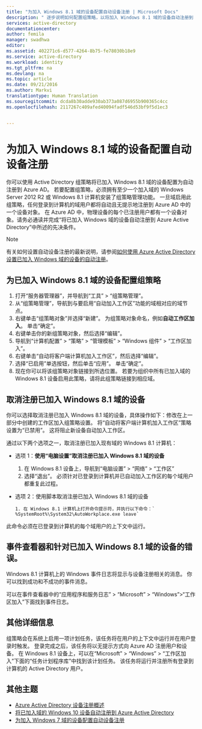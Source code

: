 ```yaml
---
title: "为加入 Windows 8.1 域的设备配置自动设备注册 | Microsoft Docs"
description: " 逐步说明如何配置组策略，以将加入 Windows 8.1 域的设备自动注册到 Azure AD. "
services: active-directory
documentationcenter: 
author: femila
manager: swadhwa
editor: 
ms.assetid: 402271c6-d577-4264-8b75-fe78030b18e9
ms.service: active-directory
ms.workload: identity
ms.tgt_pltfrm: na
ms.devlang: na
ms.topic: article
ms.date: 09/21/2016
ms.author: Markvi
translationtype: Human Translation
ms.sourcegitcommit: dcda8b30adde930ab373a087d6955b900365c4cc
ms.openlocfilehash: 2117267c409afed40094fadf546d53bf9f5d1ec3


---
```

# <a name="configure-automatic-device-registration-for-windows-81-domain-joined-devices"></a>为加入 Windows 8.1 域的设备配置自动设备注册
你可以使用 Active Directory 组策略将已加入 Windows 8.1 域的设备配置为自动注册到 Azure AD。 若要配置组策略，必须拥有至少一个加入域的 Windows Server 2012 R2 或 Windows 8.1 计算机安装了组策略管理功能。 一旦域启用此组策略，任何登录到计算机的域用户都将自动且无提示地注册到 Azure AD 中的一个设备对象。 在 Azure AD 中，物理设备的每个已注册用户都有一个设备对象。请务必通读并完成“将已加入 Windows 域的设备自动注册到 Azure Active Directory”中所述的先决条件。

> [!NOTE]
> 有关如何设置自动设备注册的最新说明，请参阅[如何使用 Azure Active Directory 设置已加入 Windows 域的设备的自动注册](active-directory-conditional-access-automatic-device-registration-setup.md)。
> 
> 

## <a name="configure-the-group-policy-for-your-windows-81-domain-joined-devices"></a>为已加入 Windows 8.1 域的设备配置组策略
1. 打开“服务器管理器”，并导航到“工具” > “组策略管理”。
2. 从“组策略管理”，导航到与要启用“自动加入工作区”功能的域相对应的域节点。
3. 右键单击“组策略对象”并选择“新建”。 为组策略对象命名，例如**自动工作区加入**。 单击“确定”。
4. 右键单击你的新组策略对象，然后选择“编辑”。
5. 导航到“计算机配置” > “策略” > “管理模板” > “Windows 组件” > “工作区加入”。
6. 右键单击“自动将客户端计算机加入工作区”，然后选择“编辑”。
7. 选择“已启用”单选按钮，然后单击“应用”。 单击“确定”。
8. 现在你可以将该组策略对象链接到所选位置。 若要为组织中所有已加入域的 Windows 8.1 设备启用此策略，请将此组策略链接到相应域。

## <a name="unregistering-your-windows-81-domain-joined-devices"></a>取消注册已加入 Windows 8.1 域的设备
你可以选择取消注册已加入 Windows 8.1 域的设备，具体操作如下：修改在上一部分中创建的工作区加入组策略设置。 将“自动将客户端计算机加入工作区”策略设置为“已禁用”。 这将阻止新设备自动加入工作区。

通过以下两个选项之一，取消注册已加入现有域的 Windows 8.1 计算机：

* 选项 1：**使用“电脑设置”取消注册已加入 Windows 8.1 域的设备**
  
  1. 在 Windows 8.1 设备上，导航到“电脑设置” > “网络” > “工作区”
  2. 选择“退出”。
     必须针对已登录到计算机并已自动加入工作区的每个域用户都重复此过程。
* 选项 2：使用脚本取消注册已加入 Windows 8.1 域的设备
  
      1. 在 Windows 8.1 计算机上打开命令提示符，并执行以下命令：` %SystemRoot%\System32\AutoWorkplace.exe leave`

此命令必须在已登录到计算机的每个域用户的上下文中运行。

## <a name="event-viewer--errors-for-windows-81-domain-joined-devices"></a>事件查看器和针对已加入 Windows 8.1 域的设备的错误。
Windows 8.1 计算机上的 Windows 事件日志将显示与设备注册相关的消息。 你可以找到成功和不成功的事件消息。 

可以在事件查看器中的“应用程序和服务日志” > “Microsoft” > “Windows”>“工作区加入”下面找到事件日志。

## <a name="additional-details"></a>其他详细信息
组策略会在系统上启用一项计划任务，该任务将在用户的上下文中运行并在用户登录时触发。 登录完成之后，该任务将以无提示方式向 Azure AD 注册用户和设备。 在 Windows 8.1 设备上，可以在“Microsoft” > “Windows” > “工作区加入”下面的“任务计划程序库”中找到该计划任务。 该任务将运行并注册所有登录到计算机的 Active Directory 用户。 

## <a name="additional-topics"></a>其他主题
* [Azure Active Directory 设备注册概述](active-directory-conditional-access-device-registration-overview.md)
* [将已加入域的 Windows 10 设备自动注册到 Azure Active Directory](active-directory-conditional-access-automatic-device-registration.md)
* [为加入 Windows 7 域的设备配置自动设备注册](active-directory-conditional-access-automatic-device-registration-windows7.md)




<!--HONumber=Dec16_HO5-->


